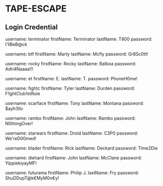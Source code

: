 # TAPE-ESCAPE

## Login Credential

username: terminator
firstName: Terminator
lastName: T800
password: I'llBeB@ck

username: btf
firstName: Marty
lastName: Mcfly
password: Gr8Sc0tt!

username: rocky
firstName: Rocky
lastName: Balboa
password: Adri4Naaaa!!!

username: et
firstName: E.
lastName: T.
password: PhoneH0me!

username: fightc
firstName: Tyler
lastName: Durden
password: F1ghtClub1stRule

username: scarface
firstName: Tony
lastName: Montana
password: $ayh3llo

username: rambo
firstName: John
lastName: Rambo
password: N0thingOver!

username: starwars
firstName: Droid
lastName: C3P0
password: We'reD00med!

username: blader
firstName: Rick
lastName: Deckard
password: Time2Die

username: diehard
firstName: John
lastName: McClane
password: YippiekiyayMF!

username: futurama
firstName: Philip J.
lastName: Fry
password: ShuDDupT@k€MyM0n€y!
